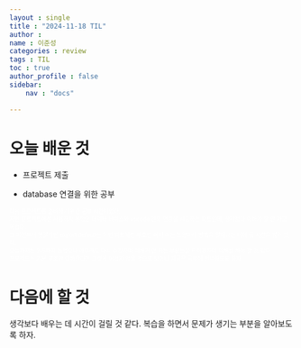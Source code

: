 ```yaml
---
layout : single
title : "2024-11-18 TIL"
author : 
name : 이준성
categories : review
tags : TIL
toc : true
author_profile : false
sidebar:
    nav : "docs"

---
```

# 오늘 배운 것

-  프로젝트 제출

<span style = "color:white; font-size:70%">
</span>


- database 연결을 위한 공부

<span style = "color:white; font-size:70%"> 다음 프로젝트를 준비하기 위한 공부 시간이었다.<br>
저번 프로젝트에선 사용하지 못했던 데이터 베이스와 vscode 간의 연결을 시도하는 파트인데, 생각보다 이해가 잘 안 가고 어렵다.<br>
그 이전부터 헷갈리던 export default는 이번 파트에선 무조건 써야 하는 모양이라 방법을 알아내는 데에 좀 시간을 많이 썼다.<br>
오늘까지는 2-5까지 들었으나 아무래도 다시 수강하며 이해가 안 되는 부분들을 타이핑하며 이해를 해야 할 것 같다.<br>
프로젝트는 기본 구조만 이해한다면 그렇게 어렵지 않을 것으로 보이니 지금은 공부에 전념하도록 하자. 
</span>






# 다음에 할 것

생각보다 배우는 데 시간이 걸릴 것 같다. 복습을 하면서 문제가 생기는 부분을 알아보도록 하자.